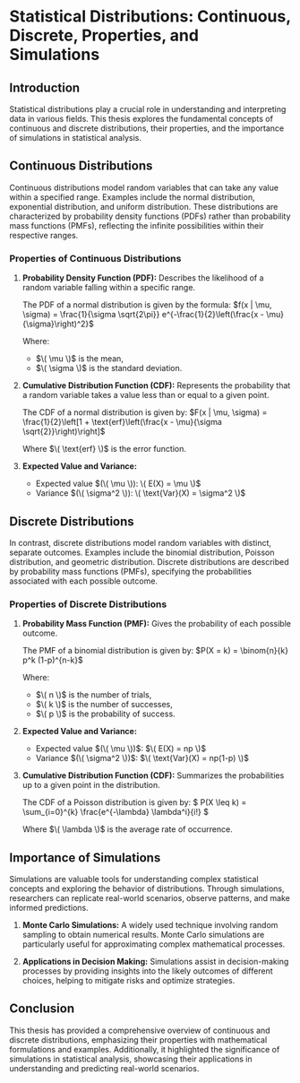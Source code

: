 # Statistical Distributions: Continuous, Discrete, Properties, and Simulations

## Introduction

Statistical distributions play a crucial role in understanding and interpreting data in various fields. This thesis explores the fundamental concepts of continuous and discrete distributions, their properties, and the importance of simulations in statistical analysis.

## Continuous Distributions

Continuous distributions model random variables that can take any value within a specified range. Examples include the normal distribution, exponential distribution, and uniform distribution. These distributions are characterized by probability density functions (PDFs) rather than probability mass functions (PMFs), reflecting the infinite possibilities within their respective ranges.

### Properties of Continuous Distributions

1. **Probability Density Function (PDF):** Describes the likelihood of a random variable falling within a specific range.

   The PDF of a normal distribution is given by the formula:
   $f(x | \mu, \sigma) = \frac{1}{\sigma \sqrt{2\pi}} e^{-\frac{1}{2}\left(\frac{x - \mu}{\sigma}\right)^2}$

   Where:
   - $\( \mu \)$ is the mean,
   - $\( \sigma \)$ is the standard deviation.

2. **Cumulative Distribution Function (CDF):** Represents the probability that a random variable takes a value less than or equal to a given point.

   The CDF of a normal distribution is given by:
   $F(x | \mu, \sigma) = \frac{1}{2}\left[1 + \text{erf}\left(\frac{x - \mu}{\sigma \sqrt{2}}\right)\right]$

   Where $\( \text{erf} \)$ is the error function.

3. **Expected Value and Variance:**
   - Expected value $(\( \mu \)): \( E(X) = \mu \)$
   - Variance $(\( \sigma^2 \)): \( \text{Var}(X) = \sigma^2 \)$

## Discrete Distributions

In contrast, discrete distributions model random variables with distinct, separate outcomes. Examples include the binomial distribution, Poisson distribution, and geometric distribution. Discrete distributions are described by probability mass functions (PMFs), specifying the probabilities associated with each possible outcome.

### Properties of Discrete Distributions

1. **Probability Mass Function (PMF):** Gives the probability of each possible outcome.

   The PMF of a binomial distribution is given by:
   $P(X = k) = \binom{n}{k} p^k (1-p)^{n-k}$

   Where:
   - $\( n \)$ is the number of trials,
   - $\( k \)$ is the number of successes,
   - $\( p \)$ is the probability of success.

2. **Expected Value and Variance:**
   - Expected value $(\( \mu \))$: $\( E(X) = np \)$
   - Variance $(\( \sigma^2 \))$: $\( \text{Var}(X) = np(1-p) \)$

3. **Cumulative Distribution Function (CDF):** Summarizes the probabilities up to a given point in the distribution.

   The CDF of a Poisson distribution is given by:
   $ P(X \leq k) = \sum_{i=0}^{k} \frac{e^{-\lambda} \lambda^i}{i!} $

   Where $\( \lambda \)$ is the average rate of occurrence.

## Importance of Simulations

Simulations are valuable tools for understanding complex statistical concepts and exploring the behavior of distributions. Through simulations, researchers can replicate real-world scenarios, observe patterns, and make informed predictions.

1. **Monte Carlo Simulations:** A widely used technique involving random sampling to obtain numerical results. Monte Carlo simulations are particularly useful for approximating complex mathematical processes.

2. **Applications in Decision Making:** Simulations assist in decision-making processes by providing insights into the likely outcomes of different choices, helping to mitigate risks and optimize strategies.

## Conclusion

This thesis has provided a comprehensive overview of continuous and discrete distributions, emphasizing their properties with mathematical formulations and examples. Additionally, it highlighted the significance of simulations in statistical analysis, showcasing their applications in understanding and predicting real-world scenarios.
